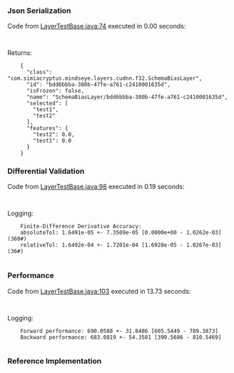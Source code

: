 ### Json Serialization
Code from [LayerTestBase.java:74](../../../../../../../../../MindsEye/src/test/java/com/simiacryptus/mindseye/layers/LayerTestBase.java#L74) executed in 0.00 seconds: 
```java
  
```

Returns: 

```
    {
      "class": "com.simiacryptus.mindseye.layers.cudnn.f32.SchemaBiasLayer",
      "id": "bdd6bbba-380b-47fe-a761-c2410001635d",
      "isFrozen": false,
      "name": "SchemaBiasLayer/bdd6bbba-380b-47fe-a761-c2410001635d",
      "selected": [
        "test1",
        "test2"
      ],
      "features": {
        "test2": 0.0,
        "test1": 0.0
      }
    }
```



### Differential Validation
Code from [LayerTestBase.java:98](../../../../../../../../../MindsEye/src/test/java/com/simiacryptus/mindseye/layers/LayerTestBase.java#L98) executed in 0.19 seconds: 
```java
  
```
Logging: 
```
    Finite-Difference Derivative Accuracy:
    absoluteTol: 1.6491e-05 +- 7.3509e-05 [0.0000e+00 - 1.0262e-03] (360#)
    relativeTol: 1.6492e-04 +- 1.7201e-04 [1.6928e-05 - 1.0267e-03] (36#)
    
```

### Performance
Code from [LayerTestBase.java:103](../../../../../../../../../MindsEye/src/test/java/com/simiacryptus/mindseye/layers/LayerTestBase.java#L103) executed in 13.73 seconds: 
```java
  
```
Logging: 
```
    Forward performance: 690.0588 +- 31.8486 [605.5449 - 789.3873]
    Backward performance: 683.0819 +- 54.3581 [390.5686 - 810.5469]
    
```

### Reference Implementation
